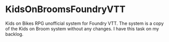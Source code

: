 # KidsOnBroomsFoundryVTT
Kids on Bikes RPG unofficial system for Foundry VTT. The system is a copy of the Kids on Broom system without any changes. I have this task on my backlog.
